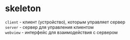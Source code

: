 # skeleton

`client` - клиент (устройство), которым управляет сервер\
`server` - сервер для управления клиентом\
`webview` - интерфейс для взаимодействия с сервером
